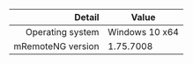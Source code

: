 <!--
Only file GitHub issues for bugs and feature requests.  All other topics will be closed.

Before opening an issue, please search for a duplicate or closed issue.
Please provide as much detail as possible for us to fix your issue.
-->

<!-- Bug -->
|Detail|Value|
|--:|---|
|Operating system | Windows 10 x64 |
|mRemoteNG version| 1.75.7008  |


<!-- Feature Request -->
<!-- If you file a feature request, please delete the bug section -->
